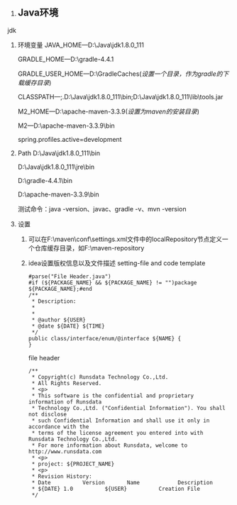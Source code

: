 
1. ## Java环境

jdk

1. 环境变量
   JAVA_HOME—D:\Java\jdk1.8.0_111

   GRADLE_HOME—D:\gradle-4.4.1

   GRADLE_USER_HOME—D:\GradleCaches(*设置一个目录，作为gradle的下载缓存目录*)

   CLASSPATH—;.D:\Java\jdk1.8.0_111\bin;D:\Java\jdk1.8.0_111\lib\tools.jar

   M2_HOME—D:\apache-maven-3.3.9(*设置为maven的安装目录*)

   M2—D:\apache-maven-3.3.9\bin

   spring.profiles.active=development 

2. Path
   D:\Java\jdk1.8.0_111\bin 

   D:\Java\jdk1.8.0_111\jre\bin 

   D:\gradle-4.4.1\bin

   D:\apache-maven-3.3.9\bin

   测试命令：java -version、javac、gradle -v、mvn -version

3. 设置

   1. 可以在F:\maven\conf\settings.xml文件中的localRepository节点定义一个仓库缓存目录，如<localRepository>F:\maven-repository</localRepository> 

   2. idea设置版权信息以及文件描述
      setting-file and code template

      ```
      #parse("File Header.java")
      #if (${PACKAGE_NAME} && ${PACKAGE_NAME} != "")package ${PACKAGE_NAME};#end
      /**
       * Description:
       * 
       * 
       * @author ${USER}
       * @date ${DATE} ${TIME}
       */
      public class/interface/enum/@interface ${NAME} {
      }
      ```

      file header

      ```
      /**
       * Copyright(c) Runsdata Technology Co.,Ltd.
       * All Rights Reserved.
       * <p>
       * This software is the confidential and proprietary information of Runsdata
       * Technology Co.,Ltd. ("Confidential Information"). You shall not disclose
       * such Confidential Information and shall use it only in accordance with the
       * terms of the license agreement you entered into with Runsdata Technology Co.,Ltd.
       * For more information about Runsdata, welcome to http://www.runsdata.com
       * <p>
       * project: ${PROJECT_NAME}
       * <p>
       * Revision History:
       * Date          Version       Name            Description
       * ${DATE} 1.0          ${USER}          Creation File
       */
      ```

